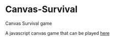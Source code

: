 # Canvas-Survival
Canvas Survival game

A javascript canvas game that can be played [here](https://ilmerlev.com/)
